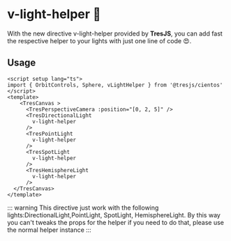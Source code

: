 # v-light-helper 🔆

With the new directive v-light-helper provided by **TresJS**, you can add fast the respective helper to your lights with just one line of code 😍.

## Usage

```vue{2,8,11,14,17}
<script setup lang="ts">
import { OrbitControls, Sphere, vLightHelper } from '@tresjs/cientos'
</script>
<template>
    <TresCanvas >
      <TresPerspectiveCamera :position="[0, 2, 5]" />
      <TresDirectionalLight
        v-light-helper
      />
      <TresPointLight
        v-light-helper
      />
      <TresSpotLight
        v-light-helper
      />
      <TresHemisphereLight
        v-light-helper
      />
  </TresCanvas>
</template>
```

::: warning
This directive just work with the following lights:DirectionalLight,PointLight, SpotLight, HemisphereLight.
By this way you can't tweaks the props for the helper if you need to do that, please use the normal helper instance
:::
